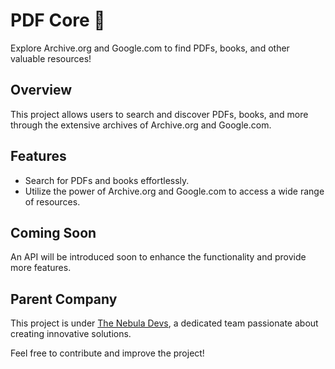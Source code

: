 # PDF Core 📕

Explore Archive.org and Google.com to find PDFs, books, and other valuable resources!

## Overview

This project allows users to search and discover PDFs, books, and more through the extensive archives of Archive.org and Google.com.

## Features

- Search for PDFs and books effortlessly.
- Utilize the power of Archive.org and Google.com to access a wide range of resources.

## Coming Soon

An API will be introduced soon to enhance the functionality and provide more features.

## Parent Company

This project is under [The Nebula Devs](https://nebuladevs.tech/), a dedicated team passionate about creating innovative solutions.

Feel free to contribute and improve the project!
